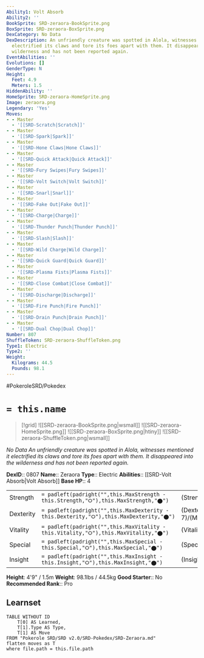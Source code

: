 ```yaml
---
Ability1: Volt Absorb
Ability2: ''
BookSprite: SRD-zeraora-BookSprite.png
BoxSprite: SRD-zeraora-BoxSprite.png
DexCategory: No Data
DexDescription: An unfriendly creature was spotted in Alola, witnesses mentioned it
  electrified its claws and tore its foes apart with them. It disappeared into the
  wilderness and has not been reported again.
EventAbilities: ''
Evolutions: []
GenderType: N
Height:
  Feet: 4.9
  Meters: 1.5
HiddenAbility: ''
HomeSprite: SRD-zeraora-HomeSprite.png
Image: zeraora.png
Legendary: 'Yes'
Moves:
- - Master
  - '[[SRD-Scratch|Scratch]]'
- - Master
  - '[[SRD-Spark|Spark]]'
- - Master
  - '[[SRD-Hone Claws|Hone Claws]]'
- - Master
  - '[[SRD-Quick Attack|Quick Attack]]'
- - Master
  - '[[SRD-Fury Swipes|Fury Swipes]]'
- - Master
  - '[[SRD-Volt Switch|Volt Switch]]'
- - Master
  - '[[SRD-Snarl|Snarl]]'
- - Master
  - '[[SRD-Fake Out|Fake Out]]'
- - Master
  - '[[SRD-Charge|Charge]]'
- - Master
  - '[[SRD-Thunder Punch|Thunder Punch]]'
- - Master
  - '[[SRD-Slash|Slash]]'
- - Master
  - '[[SRD-Wild Charge|Wild Charge]]'
- - Master
  - '[[SRD-Quick Guard|Quick Guard]]'
- - Master
  - '[[SRD-Plasma Fists|Plasma Fists]]'
- - Master
  - '[[SRD-Close Combat|Close Combat]]'
- - Master
  - '[[SRD-Discharge|Discharge]]'
- - Master
  - '[[SRD-Fire Punch|Fire Punch]]'
- - Master
  - '[[SRD-Drain Punch|Drain Punch]]'
- - Master
  - '[[SRD-Dual Chop|Dual Chop]]'
Number: 807
ShuffleToken: SRD-zeraora-ShuffleToken.png
Type1: Electric
Type2: ''
Weight:
  Kilograms: 44.5
  Pounds: 98.1
---
```


#PokeroleSRD/Pokedex

# `= this.name`

> [!grid]
> ![[SRD-zeraora-BookSprite.png|wsmall]]
> ![[SRD-zeraora-HomeSprite.png]]
> ![[SRD-zeraora-BoxSprite.png|htiny]]
> ![[SRD-zeraora-ShuffleToken.png|wsmall]]


*No Data*
*An unfriendly creature was spotted in Alola, witnesses mentioned it electrified its claws and tore its foes apart with them. It disappeared into the wilderness and has not been reported again.*

**DexID**:: 0807
**Name**:: Zeraora
**Type**:: Electric
**Abilities**:: [[SRD-Volt Absorb|Volt Absorb]]
**Base HP**:: 4

|           |                                                                                        |                                          |
| --------- | -------------------------------------------------------------------------------------- | ---------------------------------------- |
| Strength  | `= padleft(padright("",this.MaxStrength - this.Strength,"⭘"),this.MaxStrength,"⬤")`    | (Strength::6)/(MaxStrength::6)   |
| Dexterity | `= padleft(padright("",this.MaxDexterity - this.Dexterity,"⭘"),this.MaxDexterity,"⬤")` | (Dexterity:: 7)/(MaxDexterity::7) |
| Vitality  | `= padleft(padright("",this.MaxVitality - this.Vitality,"⭘"),this.MaxVitality,"⬤")`    | (Vitality::5)/(MaxVitality::5)   |
| Special   | `= padleft(padright("",this.MaxSpecial - this.Special,"⭘"),this.MaxSpecial,"⬤")`       | (Special::6)/(MaxSpecial::6)     |
| Insight   | `= padleft(padright("",this.MaxInsight - this.Insight,"⭘"),this.MaxInsight,"⬤")`       | (Insight::5)/(MaxInsight::5)     |

**Height**: 4'9" / 1.5m
**Weight**: 98.1lbs / 44.5kg
**Good Starter**:: No
**Recommended Rank**:: Pro

## Learnset

```dataview
TABLE WITHOUT ID
    T[0] AS Learned,
    T[1].Type AS Type,
    T[1] AS Move
FROM "Pokerole SRD/SRD v2.0/SRD-Pokedex/SRD-Zeraora.md"
flatten moves as T
where file.path = this.file.path
```
